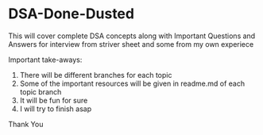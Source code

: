 # DSA-Done-Dusted
This will cover complete DSA concepts along with Important Questions and Answers for interview from striver sheet and some from my own experiece

Important take-aways:
1) There will be different branches for each topic
2) Some of the important resources will be given in readme.md of each topic branch
3) It will be fun for sure
4) I will try to finish asap






Thank You
